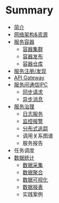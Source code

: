 # Summary

* [简介](README.md)
* [网络架构&资源](net.md)
* [服务容器](service/readme.md)
  * [容器集群](service/docker.md)
  * [容器发布](service/deploy.md)
  * [容器仓库]()
* [服务注册/发现]()
* [API Gateway](api-gateway.md)
* [服务间通信IPC](ipc.md)
  * [同步请求](ipc/rest.md)
  * [异步消息](ipc/mq.md)
* [服务治理](服务治理.md)
  * [日志服务](log/日志服务.md)
  * [监控报警](log/监控报警.md)
  * [分布式追踪](log/fen-bu-shi-zhui-zong.md)
  * 调用关系图谱
  * 服务报告
* 任务调度
* [数据统计](数据统计.md)
  * [数据采集](stat/数据采集.md)
  * [数据聚合](stat/数据聚合.md)
  * [数据可视化](stat/数据可视化.md)
  * [数据报表](stat/数据报表.md)
  * 实践案例

